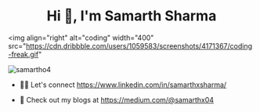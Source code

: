 <h1 align="center">Hi 👋, I'm Samarth Sharma</h1>

<img align="right" alt="coding" width="400" src="https://cdn.dribbble.com/users/1059583/screenshots/4171367/coding-freak.gif"
<p align="left"> <img src="https://komarev.com/ghpvc/?username=samartho4&label=Profile%20views&color=0e75b6&style=flat" alt="samartho4" /> </p>


- 👨‍💻 Let's connect https://www.linkedin.com/in/samarthxsharma/

- 📝 Check out my blogs at https://medium.com/@samarthx04


